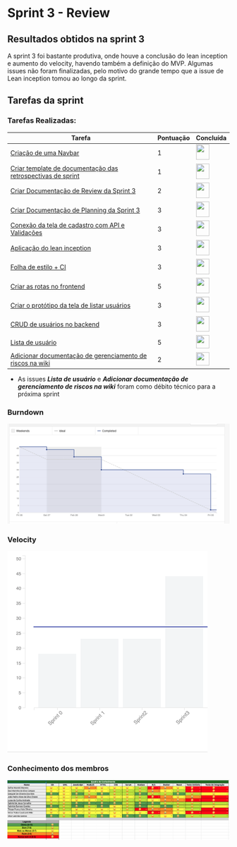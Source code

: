 # Sprint 3 - Review 

## Resultados obtidos na sprint 3

A sprint 3 foi bastante produtiva, onde houve a conclusão do lean inception e aumento do velocity, havendo também a definição do MVP. Algumas issues não foram finalizadas, pelo motivo do grande tempo que a issue de Lean inception tomou ao longo da sprint.

## Tarefas da sprint

### Tarefas Realizadas:

|Tarefa|Pontuação|Concluída|
|--|--|--|
|[Criação de uma Navbar]("https://github.com/fga-eps-mds/2020-2-G4/issues/3")|1|<image src="https://i.pinimg.com/originals/21/3d/c0/213dc0ed0a2e69d1978c75bfbcff903a.png" width=30 height=35>|
|[Criar template de documentação das retrospectivas de sprint]("https://github.com/fga-eps-mds/2020-2-G4/issues/7")|1|<image src="https://i.pinimg.com/originals/21/3d/c0/213dc0ed0a2e69d1978c75bfbcff903a.png" width=30 height=35>|
|[Criar Documentação de Review da Sprint 3]("https://github.com/fga-eps-mds/2020-2-G4/issues/11")|2|<image src="https://i.pinimg.com/originals/21/3d/c0/213dc0ed0a2e69d1978c75bfbcff903a.png" width=30 height=35>|
|[Criar Documentação de Planning da Sprint 3]("https://github.com/fga-eps-mds/2020-2-G4/issues/9")|3|<image src="https://i.pinimg.com/originals/21/3d/c0/213dc0ed0a2e69d1978c75bfbcff903a.png" width=30 height=35>|
|[Conexão da tela de cadastro com API e Validações]("https://github.com/fga-eps-mds/2020-2-G4/issues/22")|3|<image src="https://i.pinimg.com/originals/21/3d/c0/213dc0ed0a2e69d1978c75bfbcff903a.png" width=30 height=35>|
|[Aplicação do lean inception]("https://github.com/fga-eps-mds/2020-2-G4/issues/19")|3|<image src="https://i.pinimg.com/originals/21/3d/c0/213dc0ed0a2e69d1978c75bfbcff903a.png" width=30 height=35>|
|[Folha de estilo + CI]("https://github.com/fga-eps-mds/2020-2-G4/issues/15")|3|<image src="https://i.pinimg.com/originals/21/3d/c0/213dc0ed0a2e69d1978c75bfbcff903a.png" width=30 height=35>|
|[Criar as rotas no frontend]("https://github.com/fga-eps-mds/2020-2-G4/issues/10")|5|<image src="https://i.pinimg.com/originals/21/3d/c0/213dc0ed0a2e69d1978c75bfbcff903a.png" width=30 height=35>|
|[Criar o protótipo da tela de listar usuários]("https://github.com/fga-eps-mds/2020-2-G4/issues/15")|3|<image src="https://i.pinimg.com/originals/21/3d/c0/213dc0ed0a2e69d1978c75bfbcff903a.png" width=30 height=35>|
|[CRUD de usuários no backend]("https://github.com/fga-eps-mds/2020-2-G4/issues/15")|3|<image src="https://i.pinimg.com/originals/21/3d/c0/213dc0ed0a2e69d1978c75bfbcff903a.png" width=30 height=35>|
|[Lista de usuário]("https://github.com/fga-eps-mds/2020-2-G4/issues/13")|5|<image src="https://contmoura.com.br/wp-content/uploads/2019/09/x-png-icon-8.png" width=30 height=30>|
|[Adicionar documentação de gerenciamento de riscos na wiki]("https://github.com/fga-eps-mds/2020-2-G4/issues/8")|2|<image src="https://contmoura.com.br/wp-content/uploads/2019/09/x-png-icon-8.png" width=30 height=30>|

- As issues ***Lista de usuário*** e ***Adicionar documentação de gerenciamento de riscos na wiki*** foram como débito técnico para a próxima sprint

### Burndown
 ![imagem](burndown.png)

### Velocity
 ![imagem](velocity.png)

### Conhecimento dos membros
  ![imagem](conhecimento.png)
 
